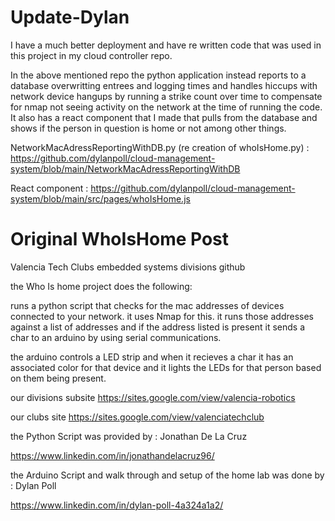 # Update-Dylan
I have a much better deployment and have re written code that was used in this project in my cloud controller repo. 


In the above mentioned repo the python application instead reports to a database overwritting entrees and logging times and handles hiccups with network device hangups by running a strike count over time to compensate for nmap not seeing activity on the network at the time of running the code.
It also has a react component that I made that pulls from the database and shows if the person in question is home or not among other things.


NetworkMacAdressReportingWithDB.py (re creation of whoIsHome.py) : https://github.com/dylanpoll/cloud-management-system/blob/main/NetworkMacAdressReportingWithDB

React component : https://github.com/dylanpoll/cloud-management-system/blob/main/src/pages/whoIsHome.js


# Original WhoIsHome Post
Valencia Tech Clubs embedded systems divisions github

the Who Is home project does the following:

runs a python script that checks for the mac addresses of devices connected to your network. it uses Nmap for this.
  it runs those addresses against a list of addresses and if the address listed is present it sends a char to an arduino by using serial communications. 
 
 the arduino controls a LED strip and when it recieves a char it has an associated color for that device and it lights the LEDs for that person based on them being present. 



our divisions subsite
https://sites.google.com/view/valencia-robotics

our clubs site
https://sites.google.com/view/valenciatechclub

the Python Script was provided by : Jonathan De La Cruz

https://www.linkedin.com/in/jonathandelacruz96/

the Arduino Script and walk through and setup of the home lab was done by : Dylan Poll

https://www.linkedin.com/in/dylan-poll-4a324a1a2/
